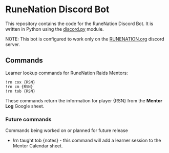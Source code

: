 # RuneNation Discord Bot
This repository contains the code for the RuneNation Discord Bot. It is written in Python using the [discord.py](https://github.com/Rapptz/discord.py) module.

NOTE: This bot is configured to work only on the [RUNENATION.org](https://discord.gg/S386W6g) discord server.

## Commands
Learner lookup commands for RuneNation Raids Mentors:
```
!rn cox {RSN}
!rn cm {RSN}
!rn tob {RSN}
```
These commands return the information for player {RSN} from the **Mentor Log** Google sheet.

### Future commands
Commands being worked on or planned for future release
- !rn taught tob {notes} - this command will add a learner session to the Mentor Calendar sheet.
